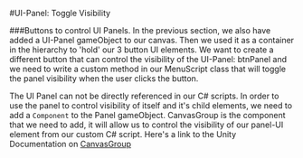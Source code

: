 #UI-Panel: Toggle Visibility

###Buttons to control UI Panels.
In the previous section, we also have added a UI-Panel gameObject to our canvas.  Then we used it as a container in the hierarchy to 'hold' our 3 button UI elements. We want to create a different button that can control the visibility of the UI-Panel:  btnPanel and we need to write a custom method in our MenuScript class that will toggle the panel visibility when the user clicks the button. 

The UI Panel can not be directly referenced in our C# scripts.  In order to use the panel to control visibility of itself and it's child elements, we need to add a ``Component`` to the Panel gameObject.  CanvasGroup is the component that we need to add, it will allow us to control the visibility of our panel-UI element from our custom C# script.  Here's a link to the Unity Documentation on [CanvasGroup](http://docs.unity3d.com/Manual/class-CanvasGroup.html)